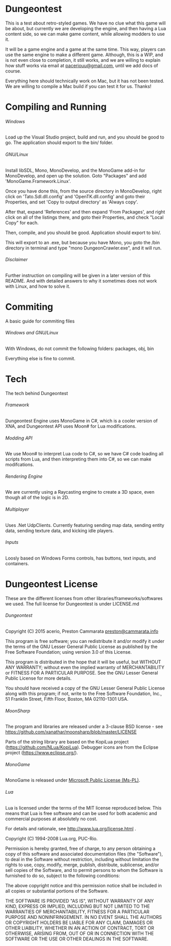 # Dungeontest
This is a test about retro-styled games. We have no clue what this game will be about, but currently we are developing the engine, and then having a Lua content side, so we can make game content, while allowing modders to use it.

It will be a game engine and a game at the same time. This way, players can use the same engine to make a different game. Although, this is a WIP, and is not even close to completion, it still works, and we are willing to explain how stuff works via email at paceriouu@gmail.com, until we add docs of course.

Everything here should technically work on Mac, but it has not been tested. We are willing to compile a Mac build if you can test it for us. Thanks!

# Compiling and Running
###### Windows
Load up the Visual Studio project, build and run, and you should be good to go. The application should export to the bin/ folder.

###### GNU/Linux
Install libSDL, Mono, MonoDevelop, and the MonoGame add-in for MonoDevelop, and open up the solution. Goto "Packages" and add 'MonoGame.Framework.Linux'. 

Once you have done this, from the source directory in MonoDevelop, right click on 'Tato.Sdl.dll.config' and 'OpenTK.dll.config' and goto their Properties, and set 'Copy to output directory' as 'Always copy'.

After that, expand 'References' and then expand 'From Packages', and right click on all of the listings there, and goto their Properties, and check "Local Copy" for each.

Then, compile, and you should be good. Application should export to bin/.

This will export to an .exe, but because you have Mono, you goto the /bin directory in terminal and type "mono DungeonCrawler.exe", and it will run.

###### Disclaimer
Further instruction on compiling will be given in a later version of this README. And with detailed answers to why it sometimes does not work with Linux, and how to solve it.

# Commiting
A basic guide for commiting files

###### Windows and GNU/Linux
With Windows, do not commit the following folders: packages, obj, bin

Everything else is fine to commit.

# Tech
The tech behind Dungeontest

###### Framework
Dungeontest Engine uses MonoGame in C#, which is a cooler version of XNA, and Dungeontest API uses Moon# for Lua modifications.

###### Modding API
We use Moon# to interpret Lua code to C#, so we have C# code loading all scripts from Lua, and then interpreting them into C#, so we can make modifcations.

###### Rendering Engine
We are currently using a Raycasting engine to create a 3D space, even though all of the logic is in 2D.

###### Multiplayer
Uses .Net UdpClients. Currently featuring sending map data, sending entity data, sending texture data, and kicking idle players.

###### Inputs
Loosly based on Windows Forms controls, has buttons, text inputs, and containers.

# Dungeontest License
These are the different licenses from other libraries/frameworks/softwares we used. The full license for Dungeontest is under LICENSE.md

###### Dungeontest
Copyright (C) 2015 acerio, Preston Cammarata <preston@cammarata.info>

This program is free software; you can redistribute it and/or modify
it under the terms of the GNU Lesser General Public License as published by
the Free Software Foundation; using version 3.0 of this License.

This program is distributed in the hope that it will be useful,
but WITHOUT ANY WARRANTY; without even the implied warranty of
MERCHANTABILITY or FITNESS FOR A PARTICULAR PURPOSE.  See the
GNU Lesser General Public License for more details.

You should have received a copy of the GNU Lesser General Public License along
with this program; if not, write to the Free Software Foundation, Inc.,
51 Franklin Street, Fifth Floor, Boston, MA 02110-1301 USA.

###### MoonSharp

The program and libraries are released under a 3-clause BSD license - see https://github.com/xanathar/moonsharp/blob/master/LICENSE

Parts of the string library are based on the KopiLua project (https://github.com/NLua/KopiLua). Debugger icons are from the Eclipse project (https://www.eclipse.org/).

###### MonoGame

MonoGame is released under [Microsoft Public License (Ms-PL)](https://github.com/mono/MonoGame/blob/develop/LICENSE.txt).

###### Lua

Lua is licensed under the terms of the MIT license reproduced below.
This means that Lua is free software and can be used for both academic
and commercial purposes at absolutely no cost.

For details and rationale, see http://www.lua.org/license.html .

Copyright (C) 1994-2008 Lua.org, PUC-Rio.

Permission is hereby granted, free of charge, to any person obtaining a copy
of this software and associated documentation files (the "Software"), to deal
in the Software without restriction, including without limitation the rights
to use, copy, modify, merge, publish, distribute, sublicense, and/or sell
copies of the Software, and to permit persons to whom the Software is
furnished to do so, subject to the following conditions:

The above copyright notice and this permission notice shall be included in
all copies or substantial portions of the Software.

THE SOFTWARE IS PROVIDED "AS IS", WITHOUT WARRANTY OF ANY KIND, EXPRESS OR
IMPLIED, INCLUDING BUT NOT LIMITED TO THE WARRANTIES OF MERCHANTABILITY,
FITNESS FOR A PARTICULAR PURPOSE AND NONINFRINGEMENT.  IN NO EVENT SHALL THE
AUTHORS OR COPYRIGHT HOLDERS BE LIABLE FOR ANY CLAIM, DAMAGES OR OTHER
LIABILITY, WHETHER IN AN ACTION OF CONTRACT, TORT OR OTHERWISE, ARISING FROM,
OUT OF OR IN CONNECTION WITH THE SOFTWARE OR THE USE OR OTHER DEALINGS IN
THE SOFTWARE.
